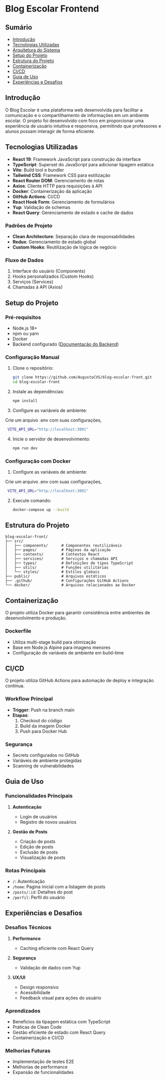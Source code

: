 # Blog Escolar Frontend

## Sumário
- [Introdução](#introdução)
- [Tecnologias Utilizadas](#tecnologias-utilizadas)
- [Arquitetura do Sistema](#arquitetura-do-sistema)
- [Setup do Projeto](#setup-do-projeto)
- [Estrutura do Projeto](#estrutura-do-projeto)
- [Containerização](#containerização)
- [CI/CD](#cicd)
- [Guia de Uso](#guia-de-uso)
- [Experiências e Desafios](#experiências-e-desafios)

## Introdução
O Blog Escolar é uma plataforma web desenvolvida para facilitar a comunicação e o compartilhamento de informações em um ambiente escolar. O projeto foi desenvolvido com foco em proporcionar uma experiência de usuário intuitiva e responsiva, permitindo que professores e alunos possam interagir de forma eficiente.

## Tecnologias Utilizadas
- **React 19**: Framework JavaScript para construção da interface
- **TypeScript**: Superset do JavaScript para adicionar tipagem estática
- **Vite**: Build tool e bundler
- **Tailwind CSS**: Framework CSS para estilização
- **React Router DOM**: Gerenciamento de rotas
- **Axios**: Cliente HTTP para requisições à API
- **Docker**: Containerização da aplicação
- **GitHub Actions**: CI/CD
- **React Hook Form**: Gerenciamento de formulários
- **Yup**: Validação de schemas
- **React Query**: Gerenciamento de estado e cache de dados

### Padrões de Projeto
- **Clean Architecture**: Separação clara de responsabilidades
- **Redux**: Gerenciamento de estado global
- **Custom Hooks**: Reutilização de lógica de negócio

### Fluxo de Dados
1. Interface do usuário (Components)
2. Hooks personalizados (Custom Hooks)
3. Serviços (Services)
4. Chamadas à API (Axios)

## Setup do Projeto

### Pré-requisitos
- Node.js 18+
- npm ou yarn
- Docker
- Backend configurado ([Documentação do Backend](https://github.com/AugustoCVS/blog-escolar))

### Configuração Manual
1. Clone o repositório:
   ```bash
   git clone https://github.com/AugustoCVS/blog-escolar-front.git
   cd blog-escolar-front
   ```

2. Instale as dependências:
   ```bash
   npm install
   ```

3. Configure as variáveis de ambiente:
  
  Crie um arquivo .env com suas configurações,

   ```bash
    VITE_API_URL="http://localhost:3001"
   ```

4. Inicie o servidor de desenvolvimento:
   ```bash
   npm run dev
   ```

### Configuração com Docker
1. Configure as variáveis de ambiente:
  
  Crie um arquivo .env com suas configurações,

   ```bash
    VITE_API_URL="http://localhost:3001"
   ```

2. Execute comando:
   ```bash
   docker-compose up --build
   ```

## Estrutura do Projeto
```
blog-escolar-front/
├── src/
│   ├── components/      # Componentes reutilizáveis
│   ├── pages/           # Páginas da aplicação
│   ├── contexts/        # Contextos React
│   ├── services/        # Serviços e chamadas API
│   ├── types/           # Definições de tipos TypeScript
│   ├── utils/           # Funções utilitárias
│   └── styles/          # Estilos globais
├── public/              # Arquivos estáticos
├── .github/             # Configurações GitHub Actions
└── docker/              # Arquivos relacionados ao Docker
```

## Containerização
O projeto utiliza Docker para garantir consistência entre ambientes de desenvolvimento e produção.

### Dockerfile
- Utiliza multi-stage build para otimização
- Base em Node.js Alpine para imagens menores
- Configuração de variáveis de ambiente em build-time

## CI/CD
O projeto utiliza GitHub Actions para automação de deploy e integração contínua.

### Workflow Principal
- **Trigger**: Push na branch main
- **Etapas**:
  1. Checkout do código
  2. Build da imagem Docker
  3. Push para Docker Hub

### Segurança
- Secrets configurados no GitHub
- Variáveis de ambiente protegidas
- Scanning de vulnerabilidades

## Guia de Uso

### Funcionalidades Principais
1. **Autenticação**
   - Login de usuários
   - Registro de novos usuários

2. **Gestão de Posts**
   - Criação de posts
   - Edição de posts
   - Exclusão de posts
   - Visualização de posts

### Rotas Principais
- `/`: Autenticação
- `/home`: Pagina inicial com a listagem de posts
- `/posts/:id`: Detalhes do post
- `/perfil`: Perfil do usuário

## Experiências e Desafios

### Desafios Técnicos
1. **Performance**
   - Caching eficiente com React Query

2. **Segurança**
   - Validação de dados com Yup

3. **UX/UI**
   - Design responsivo
   - Acessibilidade
   - Feedback visual para ações do usuário

### Aprendizados
- Benefícios da tipagem estática com TypeScript
- Práticas de Clean Code
- Gestão eficiente de estado com React Query
- Containerização e CI/CD

### Melhorias Futuras
- Implementação de testes E2E
- Melhorias de performance
- Expansão de funcionalidades